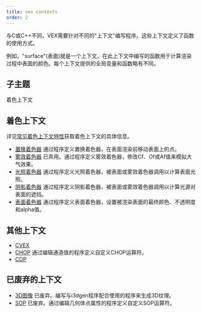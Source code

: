 ```yaml
---
title: vex contexts
order: 2
---
```


与C或C++不同，VEX需要针对不同的"上下文"编写程序。这些上下文定义了函数的使用方式。

例如，"surface"(表面)就是一个上下文。在此上下文中编写的函数用于计算渲染过程中表面的颜色。每个上下文提供的全局变量和函数略有不同。

## 子主题

着色上下文

## 着色上下文

详见[常见着色上下文特性](shading_contexts.html)获取着色上下文的具体信息。

- [置换着色器](displace.html "通过程序定义置换着色器，在表面渲染前移动表面上的点")
 通过程序定义置换着色器，在表面渲染前移动表面上的点。
- [雾效着色器](fog.html "已弃用。通过程序定义雾效着色器，修改Cf、Of或Af值来模拟大气效果")
 已弃用。通过程序定义雾效着色器，修改Cf、Of或Af值来模拟大气效果。
- [光照着色器](light.html "通过程序定义光照着色器，被表面或雾效着色器调用以计算表面光照")
 通过程序定义光照着色器，被表面或雾效着色器调用以计算表面光照。
- [阴影着色器](../shading-and-rendering/shadow "通过程序定义阴影着色器，被表面或雾效着色器调用以计算光源对表面的遮挡")
 通过程序定义阴影着色器，被表面或雾效着色器调用以计算光源对表面的遮挡。
- [表面着色器](surface.html "通过程序定义表面着色器，设置被渲染表面的最终颜色、不透明度和alpha值")
 通过程序定义表面着色器，设置被渲染表面的最终颜色、不透明度和alpha值。

## 其他上下文

- [CVEX](cvex.html)
- [CHOP](../chop/chop "通过编辑通道值的程序定义自定义CHOP运算符")
 通过编辑通道值的程序定义自定义CHOP运算符。
- [COP](/vex/contexts/cop.html)

## 已废弃的上下文

- [3D图像](image3d.html "已废弃。编写与i3dgen程序配合使用的程序来生成3D纹理")
 已废弃。编写与i3dgen程序配合使用的程序来生成3D纹理。
- [SOP](sop.html "已废弃。通过编辑几何体点属性的程序定义自定义SOP运算符")
 已废弃。通过编辑几何体点属性的程序定义自定义SOP运算符。
